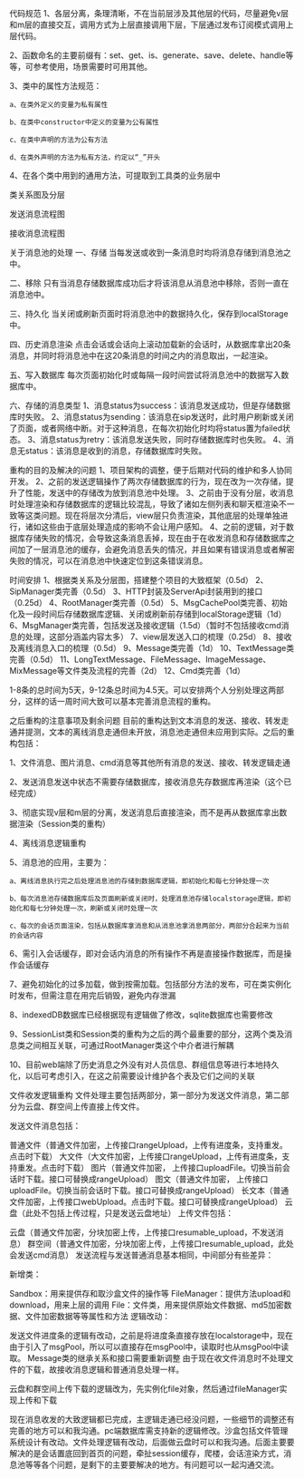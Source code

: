 <!--
 * @Description:
 * @Author: lihewei
 * @Date: 2020-02-26 17:31:49
 * @LastEditors: lihewei
 * @LastEditTime: 2020-02-26 17:32:03
 -->

代码规范
1、各层分离，条理清晰，不在当前层涉及其他层的代码，尽量避免v层和m层的直接交互，调用方式为上层直接调用下层，下层通过发布订阅模式调用上层代码。

2、函数命名的主要前缀有：set、get、is、generate、save、delete、handle等等，可参考使用，场景需要时可用其他。

3、类中的属性方法规范：

    a、在类外定义的变量为私有属性

    b、在类中constructor中定义的变量为公有属性

    c、在类中声明的方法为公有方法

    d、在类外声明的方法为私有方法，约定以“_”开头

4、在各个类中用到的通用方法，可提取到工具类的业务层中

类关系图及分层




发送消息流程图




接收消息流程图




关于消息池的处理
一、存储
当每发送或收到一条消息时均将消息存储到消息池之中。

二、移除
只有当消息存储数据库成功后才将该消息从消息池中移除，否则一直在消息池中。

三、持久化
当关闭或刷新页面时将消息池中的数据持久化，保存到localStorage中。

四、历史消息渲染
点击会话或会话向上滚动加载新的会话时，从数据库拿出20条消息，并同时将消息池中在这20条消息的时间之内的消息取出，一起渲染。

五、写入数据库
每次页面初始化时或每隔一段时间尝试将消息池中的数据写入数据库中。

六、存储的消息类型
1、消息status为success：该消息发送成功，但是存储数据库时失败。
2、消息status为sending：该消息在sip发送时，此时用户刷新或关闭了页面，或者网络中断。对于这种消息，在每次初始化时均将status置为failed状态。
3、消息status为retry：该消息发送失败，同时存储数据库时也失败。
4、消息无status：该消息是收到的消息，存储数据库时失败。

重构的目的及解决的问题
1、项目架构的调整，便于后期对代码的维护和多人协同开发。
2、之前的发送逻辑操作了两次存储数据库的行为，现在改为一次存储，提升了性能，发送中的存储改为放到消息池中处理。
3、之前由于没有分层，收消息时处理渲染和存储数据库的逻辑比较混乱，导致了诸如左侧列表和聊天框渲染不一致等这类问题。现在将层次分清后，view层只负责渲染，其他底层的处理单独进行，诸如这些由于底层处理造成的影响不会让用户感知。
4、之前的逻辑，对于数据库存储失败的情况，会导致这条消息丢掉，现在由于在收发消息和存储数据库之间加了一层消息池的缓存，会避免消息丢失的情况，并且如果有错误消息或者解密失败的情况，可以在消息池中快速定位到这条错误消息。

时间安排
1、根据类关系及分层图，搭建整个项目的大致框架（0.5d）
2、SipManager类完善（0.5d）
3、HTTP封装及ServerApi封装用到的接口（0.25d）
4、RootManager类完善（0.5d）
5、MsgCachePool类完善、初始化及一段时间后存储数据库逻辑、关闭或刷新前存储到localStorage逻辑（1d）
6、MsgManager类完善，包括发送及接收逻辑（1.5d）（暂时不包括接收cmd消息的处理，这部分涵盖内容太多）
7、view层发送入口的梳理（0.25d）
8、接收及离线消息入口的梳理（0.5d）
9、Message类完善（1d）
10、TextMessage类完善（0.5d）
11、LongTextMessage、FileMessage、ImageMessage、MixMessage等文件类及流程的完善（2d）
12、Cmd类完善（1d）

1-8条的总时间为5天，9-12条总时间为4.5天。可以安排两个人分别处理这两部分，这样的话一周时间大致可以基本完善消息流程的重构。

之后重构的注意事项及剩余问题
目前的重构达到文本消息的发送、接收、转发走通并提测，文本的离线消息走通但未开放，消息池走通但未应用到实际。之后的重构包括：

1、文件消息、图片消息、cmd消息等其他所有消息的发送、接收、转发逻辑走通

2、发送消息发送中状态不需要存储数据库，接收消息先存数据库再渲染（这个已经完成）

3、彻底实现v层和m层的分离，发送消息后直接渲染，而不是再从数据库拿出数据渲染（Session类的重构）

4、离线消息逻辑重构

5、消息池的应用，主要为：

    a、离线消息执行完之后处理消息池的存储到数据库逻辑，即初始化和每七分钟处理一次

    b、每次消息池存储数据库后及页面刷新或关闭时，处理消息池存储localstorage逻辑，即初始化和每七分钟处理一次，刷新或关闭时处理一次

    c、每次的会话页面渲染，包括从数据库拿消息和从消息池拿消息两部分，两部分合起来为当前的会话内容

6、需引入会话缓存，即对会话内消息的所有操作不再是直接操作数据库，而是操作会话缓存

7、避免初始化的过多加载，做到按需加载。包括部分方法的发布，可在类实例化时发布，但需注意在用完后销毁，避免内存泄漏

8、indexedDB数据库已经根据现有逻辑做了修改，sqlite数据库也需要修改

9、SessionList类和Session类的重构为之后的两个最重要的部分，这两个类及消息类之间相互关联，可通过RootManager类这个中介者进行解耦

10、目前web端除了历史消息之外没有对人员信息、群组信息等进行本地持久化，以后可考虑引入，在这之前需要设计维护各个表及它们之间的关联







文件收发逻辑重构
文件处理主要包括两部分，第一部分为发送文件消息，第二部分为云盘、群空间上传直接上传文件。

发送文件消息包括：

普通文件（普通文件加密，上传接口rangeUpload，上传有进度条，支持重发。点击时下载）
大文件（大文件加密，上传接口rangeUpload，上传有进度条，支持重发。点击时下载）
图片（普通文件加密， 上传接口uploadFile。切换当前会话时下载。接口可替换成rangeUpload）
图文（普通文件加密， 上传接口uploadFile。切换当前会话时下载。接口可替换成rangeUpload）
长文本（普通文件加密，上传接口webUpload。点击时下载。接口可替换成rangeUpload）
云盘（此处不包括上传过程，只是发送云盘地址）
上传文件包括：

云盘（普通文件加密，分块加密上传，上传接口resumable_upload，不发送消息）
群空间（普通文件加密，分块加密上传，上传接口resumable_upload，此处会发送cmd消息）
发送流程与发送普通消息基本相同，中间部分有些差异：



新增类：

Sandbox：用来提供存和取沙盒文件的操作等
FileManager：提供方法upload和download，用来上层的调用
File：文件类，用来提供原始文件数据、md5加密数据、文件加密数据等等属性和方法
逻辑改动：

发送文件进度条的逻辑有改动，之前是将进度条直接存放在localstorage中，现在由于引入了msgPool，所以可以直接存在msgPool中，读取时也从msgPool中读取。
Message类的继承关系和接口需要重新调整
由于现在收文件消息时不处理文件的下载，故接收消息逻辑和普通消息处理一样。

云盘和群空间上传下载的逻辑改为，先实例化file对象，然后通过fileManager实现上传和下载

现在消息收发的大致逻辑都已完成，主逻辑走通已经没问题，一些细节的调整还有完善的地方可以和我沟通。pc端数据库需支持新的逻辑修改。沙盒包括文件管理系统设计有改动。文件处理逻辑有改动，后面做云盘时可以和我沟通。后面主要要解决的是会话置底回到首页的问题，牵扯session缓存，爬楼，会话渲染方式，消息池等等各个问题，是剩下的主要要解决的地方。有问题可以一起沟通交流。
